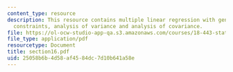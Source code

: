 ```yaml
---
content_type: resource
description: This resource contains multiple linear regression with general linear
  constraints, analysis of variance and analysis of covariance.
file: https://ol-ocw-studio-app-qa.s3.amazonaws.com/courses/18-443-statistics-for-applications-fall-2006/25058b6b4d58af4584dc7d10b641a58e_section16.pdf
file_type: application/pdf
resourcetype: Document
title: section16.pdf
uid: 25058b6b-4d58-af45-84dc-7d10b641a58e
---
```

